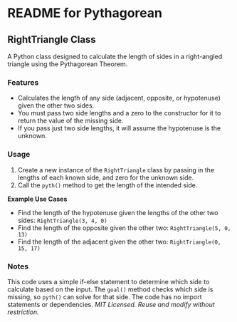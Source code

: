 # README for Pythagorean

## RightTriangle Class
A Python class designed to calculate the length of sides in a right-angled triangle using the Pythagorean Theorem.

### Features
* Calculates the length of any side (adjacent, opposite, or hypotenuse) given the other two sides.
* You must pass two side lengths and a zero to the constructor for it to return the value of the missing side.
* If you pass just two side lengths, it will assume the hypotenuse is the unknown.

### Usage
1. Create a new instance of the `RightTriangle` class by passing in the lengths of each known side, and zero for the unknown side.
2. Call the `pyth()` method to get the length of the intended side.

**Example Use Cases**
* Find the length of the hypotenuse given the lengths of the other two sides: `RightTriangle(3, 4, 0)`
* Find the length of the opposite given the other two: `RightTriangle(5, 0, 13)`
* Find the length of the adjacent given the other two: `RightTriangle(0, 15, 17)`

### Notes
This code uses a simple if-else statement to determine which side to calculate based on the input. 
The `goal()` method checks which side is missing, so `pyth()` can solve for that side.
The code has no import statements or dependencies.
*MIT Licensed. Reuse and modify without restriction.*